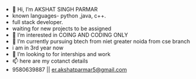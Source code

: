 - 👋 Hi, I’m AKSHAT SINGH PARMAR
- known languages- python ,java, c++.
- full stack developer.
- waiting for new projects to be assigned
- 👀 I’m interested in COING AND CODING ONLY
- 🌱 I’m currently pursuing btech from niet greater noida from cse branch
- i am in 3rd year now
- 💞️ I’m looking to for interships and work
- 📫 here are my cotanct details
- 9580639887 || er.akshatparmar5@gmail.com 

<!---
akshat94116/akshat94116 is a ✨ special ✨ repository because its `README.md` (this file) appears on your GitHub profile.
You can click the Preview link to take a look at your changes.
--->
